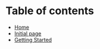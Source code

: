 # Table of contents

* [Home](index.html)
* [Initial page](README.md)
* [Getting Started](getting-started.md)

